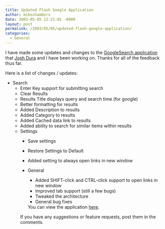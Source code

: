 ```yaml
---
title: Updated Flash Google Application
author: mikechambers
date: 2003-05-05 12:21:01 -0800
layout: post
permalink: /2003/05/05/updated-flash-google-application/
categories:
  - General
---
```



I have made some updates and changes to the [GoogleSearch application][1] that [Josh Dura][2] and I have been working on. Thanks for all of the feedback thus far.

Here is a list of changes / updates:

*   Search 
    *   Enter Key support for submitting search
    *   Clear Results
    *   Results Title displays query and search time (for google)
    *   Better formatting for results
    *   Added Description to results
    *   Added Category to results
    *   Added Cached data link to results
    *   Added ability to search for similar items within results</li> 
    *   Settings 
        *   Save settings
        *   Restore Settings to Default
        *   Added setting to always open links in new window</li> 
        *   General 
            *   Added SHIFT-click and CTRL-click support to open links in new window
            *   Improved tab support (still a few bugs)
            *   Tweaked the architecture
            *   General bug fixes</li> </ul> 
            You can view the application [here][1].
            
            If you have any suggestions or feature requests, post them in the comments.

 [1]: http://www.markme.com/mesh/archives/002351.cfm
 [2]: http://www/joshdura.com